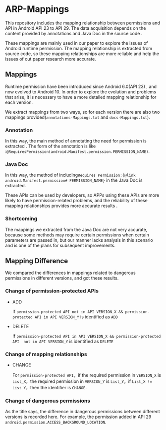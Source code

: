 # ARP-Mappings

This repository includes the mapping relationship between permissions  and API in Android API 23 to API 29.  The data acquisition depends on the content provided by annotations  and  Java Doc in the source code .

These mappings are mainly used in our paper to explore the issues of Android runtime permission. The mapping relationship is extracted from source code, so these mapping relationships are more reliable and help the issues of out paper research more accurate.

## Mappings

Runtime permission have been introduced since Android 6.0(API 23) , and now evolved to Android 10. In order to explore the evolution and problems that arise, it is necessary to have a more detailed mapping relationship for each version.

We extract mappings from two ways, so for each version there are also two mappings provided(`annotations-Mappings.txt` and `docs-Mappings.txt`).

### Annotation

In this way, the main method of annotating the need for permission is extracted . The form of the annotation is like :`@RequiresPermission(android.Manifest.permission.PERMISSION_NAME)`. 

### Java Doc

In this way, the method of including`Requires Permission:{@link android.Manifest.permission# PERMISSION_NAME}` in the Java Doc is extracted.



These APIs can be used by developers, so APPs using these APIs are more likely to have permission-related problems, and the reliability of these mapping relationships provides more accurate results .

### Shortcoming

The mappings we extracted from the Java Doc are not very accurate, because some methods may require certain permissions when certain parameters are passed in, but our manner lacks analysis in this scenario and is one of the plans for subsequent improvements.



## Mapping Difference

We compared the differences in mappings related to dangerous permissions in different versions, and got these results.

### Change of permission-protected APIs

- ADD

  If `permission-protected API not in API VERSION_X && permission-protected API in API VERSION_Y` is identified as `ADD`

- DELETE

  If `permission-protected API in API VERSION_X && permission-protected API  not in API VERSION_Y` is identified as `DELETE`

### Change of mapping relationships

- CHANGE

  For `permission-protected API`，if the required permission in `VERSION_X` is `List_X`，the required permission in `VERSION_Y` is `List_Y`，if `List_X != List_Y`，then the identifier is `CHANGE`.

### Change of dangerous permissions

As the title says, the difference in dangerous permissions between different versions is recorded here. For example, the permission added in API 29 `android.permission.ACCESS_BACKGROUND_LOCATION`.